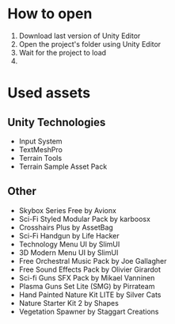 # How to open
1. Download last version of Unity Editor
2. Open the project's folder using Unity Editor
3. Wait for the project to load
4. 

# Used assets
## Unity Technologies
* Input System
* TextMeshPro
* Terrain Tools
* Terrain Sample Asset Pack

## Other

* Skybox Series Free by Avionx
* Sci-Fi Styled Modular Pack by karboosx
* Crosshairs Plus by AssetBag
* Sci-Fi Handgun by Life Hacker
* Technology Menu UI by SlimUI
* 3D Modern Menu UI by SlimUI
* Free Orchestral Music Pack by Joe Gallagher
* Free Sound Effects Pack by Olivier Girardot
* Sci-fi Guns SFX Pack by Mikael Vanninen
* Plasma Guns Set Lite (SMG) by Pirrateam
* Hand Painted Nature Kit LITE by Silver Cats
* Nature Starter Kit 2 by Shapes
* Vegetation Spawner by Staggart Creations